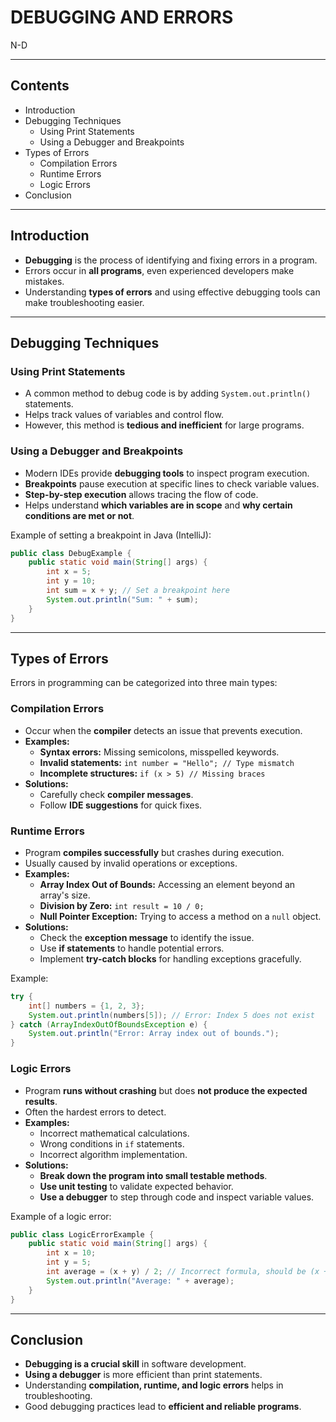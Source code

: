 # DEBUGGING AND ERRORS
N-D

---

## Contents
- Introduction
- Debugging Techniques
  - Using Print Statements
  - Using a Debugger and Breakpoints
- Types of Errors
  - Compilation Errors
  - Runtime Errors
  - Logic Errors
- Conclusion

---

## Introduction
- **Debugging** is the process of identifying and fixing errors in a program.
- Errors occur in **all programs**, even experienced developers make mistakes.
- Understanding **types of errors** and using effective debugging tools can make troubleshooting easier.

---

## Debugging Techniques
### **Using Print Statements**
- A common method to debug code is by adding `System.out.println()` statements.
- Helps track values of variables and control flow.
- However, this method is **tedious and inefficient** for large programs.

### **Using a Debugger and Breakpoints**
- Modern IDEs provide **debugging tools** to inspect program execution.
- **Breakpoints** pause execution at specific lines to check variable values.
- **Step-by-step execution** allows tracing the flow of code.
- Helps understand **which variables are in scope** and **why certain conditions are met or not**.

Example of setting a breakpoint in Java (IntelliJ):
```java
public class DebugExample {
    public static void main(String[] args) {
        int x = 5;
        int y = 10;
        int sum = x + y; // Set a breakpoint here
        System.out.println("Sum: " + sum);
    }
}
```

---

## Types of Errors
Errors in programming can be categorized into three main types:

### **Compilation Errors**
- Occur when the **compiler** detects an issue that prevents execution.
- **Examples:**
  - **Syntax errors:** Missing semicolons, misspelled keywords.
  - **Invalid statements:** `int number = "Hello"; // Type mismatch`
  - **Incomplete structures:** `if (x > 5) // Missing braces`
- **Solutions:**
  - Carefully check **compiler messages**.
  - Follow **IDE suggestions** for quick fixes.

### **Runtime Errors**
- Program **compiles successfully** but crashes during execution.
- Usually caused by invalid operations or exceptions.
- **Examples:**
  - **Array Index Out of Bounds:** Accessing an element beyond an array's size.
  - **Division by Zero:** `int result = 10 / 0;`
  - **Null Pointer Exception:** Trying to access a method on a `null` object.
- **Solutions:**
  - Check the **exception message** to identify the issue.
  - Use **if statements** to handle potential errors.
  - Implement **try-catch blocks** for handling exceptions gracefully.

Example:
```java
try {
    int[] numbers = {1, 2, 3};
    System.out.println(numbers[5]); // Error: Index 5 does not exist
} catch (ArrayIndexOutOfBoundsException e) {
    System.out.println("Error: Array index out of bounds.");
}
```

### **Logic Errors**
- Program **runs without crashing** but does **not produce the expected results**.
- Often the hardest errors to detect.
- **Examples:**
  - Incorrect mathematical calculations.
  - Wrong conditions in `if` statements.
  - Incorrect algorithm implementation.
- **Solutions:**
  - **Break down the program into small testable methods**.
  - **Use unit testing** to validate expected behavior.
  - **Use a debugger** to step through code and inspect variable values.

Example of a logic error:
```java
public class LogicErrorExample {
    public static void main(String[] args) {
        int x = 10;
        int y = 5;
        int average = (x + y) / 2; // Incorrect formula, should be (x + y) / 2.0
        System.out.println("Average: " + average);
    }
}
```

---

## Conclusion
- **Debugging is a crucial skill** in software development.
- **Using a debugger** is more efficient than print statements.
- Understanding **compilation, runtime, and logic errors** helps in troubleshooting.
- Good debugging practices lead to **efficient and reliable programs**.